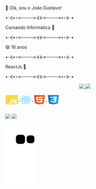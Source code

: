 🚀 Olá, sou o João Gustavo!

•⋅⊰•∘«────«⊰⊱»────»•∘⊱⋅•

Cursando Informática 👀

•⋅⊰•∘«────«⊰⊱»────»•∘⊱⋅•

😄 16 anos

•⋅⊰•∘«────«⊰⊱»────»•∘⊱⋅•

ReactJs 🥇

•⋅⊰•∘«────«⊰⊱»────»•∘⊱⋅•

<div align="center">
  <a href="https://github.com/Johnzin16">
  <img height="180em" src="https://github-readme-stats.vercel.app/api?username=Johnzin16&show_icons=true&theme=dark&include_all_commits=true&count_private=true"/>
  <img height="180em" src="https://github-readme-stats.vercel.app/api/top-langs/?username=Johnzin16&layout=compact&langs_count=7&theme=dark"/>
</div>
  <div style="display: inline_block"><br>
  <img align="center" alt="Rafa-Js" height="30" width="40" src="https://raw.githubusercontent.com/devicons/devicon/master/icons/javascript/javascript-plain.svg">
  <img align="center" alt="Rafa-React" height="30" width="40" src="https://raw.githubusercontent.com/devicons/devicon/master/icons/react/react-original.svg">
  <img align="center" alt="Rafa-HTML" height="30" width="40" src="https://raw.githubusercontent.com/devicons/devicon/master/icons/html5/html5-original.svg">
  <img align="center" alt="Rafa-CSS" height="30" width="40" src="https://raw.githubusercontent.com/devicons/devicon/master/icons/css3/css3-original.svg">
</div>
  
  ##
  
  <div> 
  <a href="https://instagram.com/joao_gstv" target="_blank"><img src="https://img.shields.io/badge/-Instagram-%23E4405F?style=for-the-badge&logo=instagram&logoColor=white" target="_blank"></a>
  <a href = "mailto:joaogustavocarmomoraes@gmail.com"><img src="https://img.shields.io/badge/-Gmail-%23333?style=for-the-badge&logo=gmail&logoColor=white" target="_blank"></a>
 
  ![Snake animation](https://github.com/rafaballerini/rafaballerini/blob/output/github-contribution-grid-snake.svg)
 
</div>
